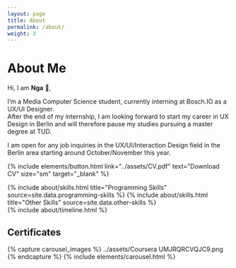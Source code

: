 ```yaml
---
layout: page
title: About
permalink: /about/
weight: 3
---
```


# **About Me**

Hi, I am **Nga** :wave:, <!-- **{{ site.author.name }}** -->

I’m a Media Computer Science student, currently interning at Bosch.IO as a UX/UI Designer. <br>
After the end of my internship, I am looking forward to start my career in UX Design in Berlin and will therefore pause my studies pursuing a master degree at TUD.

I am open for any job inquiries in the UX/UI/Interaction Design field in the Berlin area starting around October/November this year.

<!-- 
Through various university projects I’ve learned the basics of media design including UI and UX design but would love to get a deeper understanding of work flows and how to improve my designs. <br>
I have always admired a great functioning user experience and want to create designs that help people and that they love to use. I cannot wait to work on valuable and real projects :)
-->

{% include elements/button.html link="../assets/CV.pdf" text="Download CV" size="sm" target="_blank" %}

<div class="row">
{% include about/skills.html title="Programming Skills" source=site.data.programming-skills %}
{% include about/skills.html title="Other Skills" source=site.data.other-skills %}
</div>

<div class="row">
{% include about/timeline.html %}
</div>

## Certificates

{% capture carousel_images %}
../assets/Coursera UMJRQRCVQJC9.png
{% endcapture %}
{% include elements/carousel.html %}